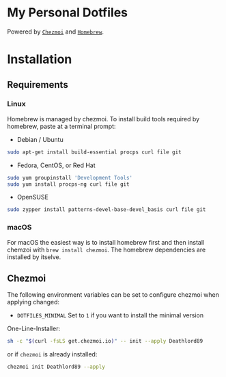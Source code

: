 # My Personal Dotfiles
Powered by [`Chezmoi`](https://www.chezmoi.io/) and [`Homebrew`](https://brew.sh/).

# Installation

## Requirements
### Linux
Homebrew is managed by chezmoi.
To install build tools required by homebrew, paste at a terminal prompt:
* Debian / Ubuntu
```sh
sudo apt-get install build-essential procps curl file git
```
* Fedora, CentOS, or Red Hat
```sh
sudo yum groupinstall 'Development Tools'
sudo yum install procps-ng curl file git
```
* OpenSUSE
```sh
sudo zypper install patterns-devel-base-devel_basis curl file git
```
### macOS
For macOS the easiest way is to install homebrew first and then install chemzoi with `brew install chezmoi`. The homebrew dependencies are installed by itselve.

## Chezmoi
The following environment variables can be set to configure chezmoi when applying changed:
* `DOTFILES_MINIMAL` Set to `1` if you want to install the minimal version

One-Line-Installer:
```sh
sh -c "$(curl -fsLS get.chezmoi.io)" -- init --apply Deathlord89
```
or if `chezmoi` is already installed:
```sh
chezmoi init Deathlord89 --apply
```